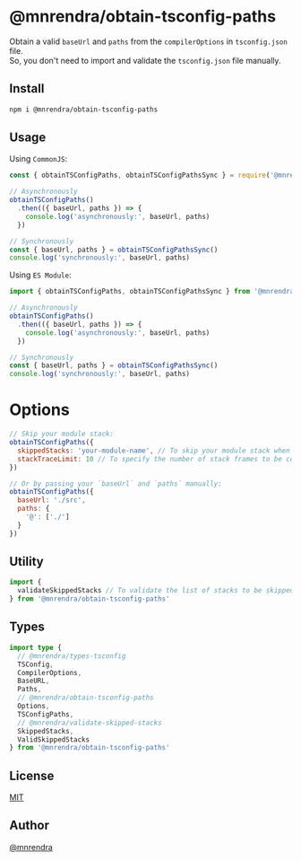 # @mnrendra/obtain-tsconfig-paths
Obtain a valid `baseUrl` and `paths` from the `compilerOptions` in `tsconfig.json` file.</br>
So, you don't need to import and validate the `tsconfig.json` file manually.

## Install
```bash
npm i @mnrendra/obtain-tsconfig-paths
```

## Usage

Using `CommonJS`:
```javascript
const { obtainTSConfigPaths, obtainTSConfigPathsSync } = require('@mnrendra/obtain-tsconfig-paths')

// Asynchronously
obtainTSConfigPaths()
  .then(({ baseUrl, paths }) => {
    console.log('asynchronously:', baseUrl, paths)
  })

// Synchronously
const { baseUrl, paths } = obtainTSConfigPathsSync()
console.log('synchronously:', baseUrl, paths)
```

Using `ES Module`:
```javascript
import { obtainTSConfigPaths, obtainTSConfigPathsSync } from '@mnrendra/obtain-tsconfig-paths'

// Asynchronously
obtainTSConfigPaths()
  .then(({ baseUrl, paths }) => {
    console.log('asynchronously:', baseUrl, paths)
  })

// Synchronously
const { baseUrl, paths } = obtainTSConfigPathsSync()
console.log('synchronously:', baseUrl, paths)
```

# Options
```javascript
// Skip your module stack:
obtainTSConfigPaths({
  skippedStacks: 'your-module-name', // To skip your module stack when you want to publish your package and allow your consumer's `tsconfig.json` to be read.
  stackTraceLimit: 10 // To specify the number of stack frames to be collected by `@mnrendra/stack-trace`.
})

// Or by passing your `baseUrl` and `paths` manually:
obtainTSConfigPaths({
  baseUrl: './src',
  paths: {
    '@': ['./']
  }
})
```

## Utility
```javascript
import {
  validateSkippedStacks // To validate the list of stacks to be skipped. More info: @mnrendra/validate-skipped-stacks
} from '@mnrendra/obtain-tsconfig-paths'
```

## Types
```typescript
import type {
  // @mnrendra/types-tsconfig
  TSConfig,
  CompilerOptions,
  BaseURL,
  Paths,
  // @mnrendra/obtain-tsconfig-paths
  Options,
  TSConfigPaths,
  // @mnrendra/validate-skipped-stacks
  SkippedStacks,
  ValidSkippedStacks
} from '@mnrendra/obtain-tsconfig-paths'
```

## License
[MIT](https://github.com/mnrendra/obtain-tsconfig-paths/blob/HEAD/LICENSE)

## Author
[@mnrendra](https://github.com/mnrendra)
